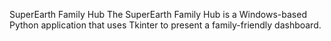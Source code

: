 SuperEarth Family Hub
The SuperEarth Family Hub is a Windows-based Python application that uses Tkinter to present a family-friendly dashboard.
